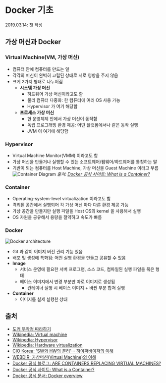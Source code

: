 # Docker 기초

2019.03.14: 첫 작성

## 가상 머신과 Docker

### Virtual Machine(VM, 가상 머신)

- 컴퓨터 안에 컴퓨터를 만드는 일
- 각각의 머신이 완벽히 고립된 상태로 서로 영향을 주지 않음
- 크게 2가지 형태로 나누어짐
  - **시스템 가상 머신**
    - 하드웨어 가상 머신이라고도 함
    - 물리 컴퓨터 다중화: 한 컴퓨터에 여러 OS 사용 가능
    - Hypervisor 가 여기 해당함
  - **프로세스 가상 머신**
    - 한 운영체제 안에서 가상 머신이 동작함
    - 독립 프로그래밍 환경 제공: 어떤 플랫폼에서나 같은 동작 실행
    - JVM 이 여기에 해당함

### Hypervisor

- Virtual Machine Monitor(VMM) 이라고도 함
- 가상 머신을 만들거나 실행할 수 있는 소프트웨어/펌웨어/하드웨어를 통칭하는 말
- 기반이 되는 컴퓨터를 Host Machine, 가상 머신을 Guest Machine 이라고 부름
![Container Diagram](https://www.docker.com/sites/default/files/d8/2018-11/docker-containerized-and-vm-transparent-bg.png)
*출처: [Docker 공식 사이트: What is a Container?](https://www.docker.com/resources/what-container)*

### Container

- Operating-system-level virtualization 이라고도 함
- 격리된 공간에서 실행되어 각 가상 머신 마다 다른 환경 제공 가능
- 가상 공간을 만들지만 실행 파일을 Host OS의 kernel 을 사용해서 실행
- OS 자원을 공유해서 용량을 절약하고 속도가 빠름

### Docker

![Docker architecture](https://docs.docker.com/engine/images/architecture.svg)

- Git 과 같이 이미지 버전 관리 기능 있음
- 배포 및 생성에 특화됨: 어떤 실행 환경을 만들고 공유할 수 있음
- **Image**
  - 서비스 운영에 필요한 서버 프로그램, 소스 코드, 컴파일된 실행 파일을 묶은 형태
  - 베이스 이미지에서 변경 부분만 따로 이미지로 생성됨
    - 컨테이너 실행 시 베이스 이미지 + 바뀐 부분 합쳐 실행
- **Container**
  - 이미지를 실제 실행한 상태

## 출처

- [도커 무작정 따라하기](https://www.slideshare.net/pyrasis/docker-fordummies-44424016)
- [Wikipedia: Virtual machine](https://en.wikipedia.org/wiki/Virtual_machine)
- [Wikipedia: Hypervisor](https://en.wikipedia.org/wiki/Hypervisor)
- [Wikipedia: Hardware virtualization](https://en.wikipedia.org/wiki/Hardware_virtualization)
- [CIO Korea: 'SW와 HW의 분리'··· 하이퍼바이저의 이해](http://www.ciokorea.com/news/36713)
- [WEBDIR: 가상머신(Virtual Machine)의 이해](https://webdir.tistory.com/392)
- [Docker 공식 블로그: ARE CONTAINERS REPLACING VIRTUAL MACHINES?](https://blog.docker.com/2018/08/containers-replacing-virtual-machines/)
- [Docker 공식 사이트: What is a Container?](https://www.docker.com/resources/what-container)
- [Docker 공식 문서: Docker overview](https://docs.docker.com/engine/docker-overview/)